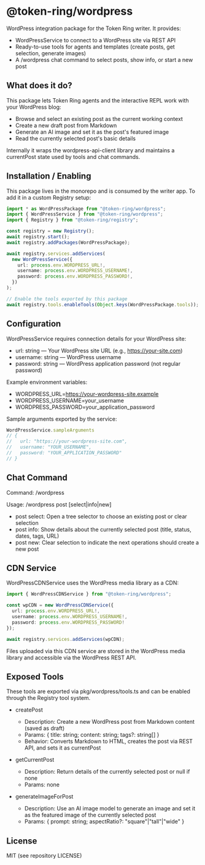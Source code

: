 # @token-ring/wordpress

WordPress integration package for the Token Ring writer. It provides:

- WordPressService to connect to a WordPress site via REST API
- Ready-to-use tools for agents and templates (create posts, get selection, generate images)
- A /wordpress chat command to select posts, show info, or start a new post

## What does it do?

This package lets Token Ring agents and the interactive REPL work with your WordPress blog:

- Browse and select an existing post as the current working context
- Create a new draft post from Markdown
- Generate an AI image and set it as the post's featured image
- Read the currently selected post's basic details

Internally it wraps the wordpress-api-client library and maintains a currentPost state used by tools and chat commands.

## Installation / Enabling

This package lives in the monorepo and is consumed by the writer app. To add it in a custom Registry setup:

```ts
import * as WordPressPackage from "@token-ring/wordpress";
import { WordPressService } from "@token-ring/wordpress";
import { Registry } from "@token-ring/registry";

const registry = new Registry();
await registry.start();
await registry.addPackages(WordPressPackage);

await registry.services.addServices(
  new WordPressService({
    url: process.env.WORDPRESS_URL!,
    username: process.env.WORDPRESS_USERNAME!,
    password: process.env.WORDPRESS_PASSWORD!,
  })
);

// Enable the tools exported by this package
await registry.tools.enableTools(Object.keys(WordPressPackage.tools));
```

## Configuration

WordPressService requires connection details for your WordPress site:

- url: string — Your WordPress site URL (e.g., https://your-site.com)
- username: string — WordPress username
- password: string — WordPress application password (not regular password)

Example environment variables:

- WORDPRESS_URL=https://your-wordpress-site.example
- WORDPRESS_USERNAME=your_username
- WORDPRESS_PASSWORD=your_application_password

Sample arguments exported by the service:

```ts
WordPressService.sampleArguments
// {
//   url: "https://your-wordpress-site.com",
//   username: "YOUR_USERNAME",
//   password: "YOUR_APPLICATION_PASSWORD"
// }
```

## Chat Command

Command: /wordpress

Usage: /wordpress post [select|info|new]

- post select: Open a tree selector to choose an existing post or clear selection
- post info: Show details about the currently selected post (title, status, dates, tags, URL)
- post new: Clear selection to indicate the next operations should create a new post

## CDN Service

WordPressCDNService uses the WordPress media library as a CDN:

```ts
import { WordPressCDNService } from "@token-ring/wordpress";

const wpCDN = new WordPressCDNService({
  url: process.env.WORDPRESS_URL!,
  username: process.env.WORDPRESS_USERNAME!,
  password: process.env.WORDPRESS_PASSWORD!
});

await registry.services.addServices(wpCDN);
```

Files uploaded via this CDN service are stored in the WordPress media library and accessible via the WordPress REST API.

## Exposed Tools

These tools are exported via pkg/wordpress/tools.ts and can be enabled through the Registry tool system.

- createPost
  - Description: Create a new WordPress post from Markdown content (saved as draft)
  - Params: { title: string; content: string; tags?: string[] }
  - Behavior: Converts Markdown to HTML, creates the post via REST API, and sets it as currentPost

- getCurrentPost
  - Description: Return details of the currently selected post or null if none
  - Params: none

- generateImageForPost
  - Description: Use an AI image model to generate an image and set it as the featured image of the currently selected post
  - Params: { prompt: string; aspectRatio?: "square"|"tall"|"wide" }

## License

MIT (see repository LICENSE)